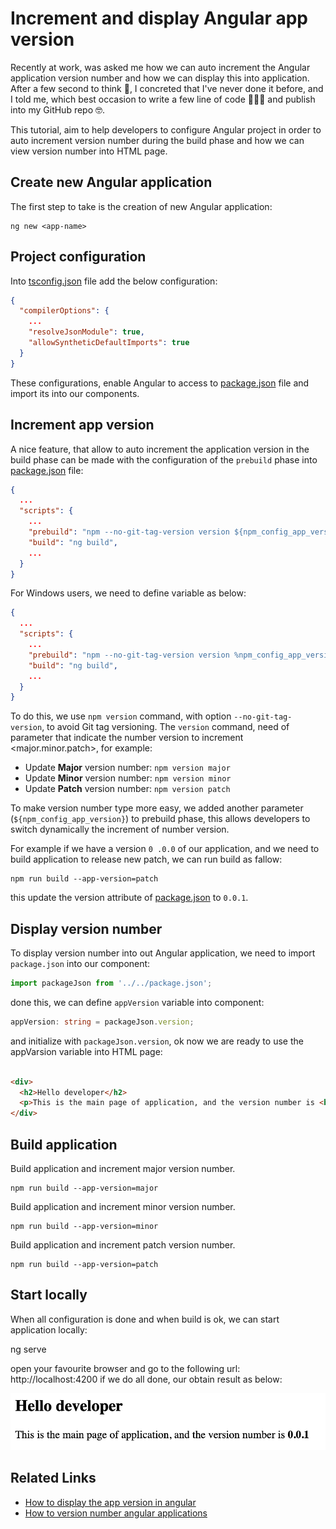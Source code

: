 # Increment and display Angular app version

Recently at work, was asked me how we can auto increment the Angular application version number and how we can display this
into application.
After a few second to think 🤔, I concreted that I've never done it before, and I told me, which best occasion to write a few line of code 👨🏽‍💻
and publish into my GitHub repo 🤓.

This tutorial, aim to help developers to configure Angular project in order to auto increment version number during the build phase
and how we can view version number into HTML page.

## Create new Angular application

The first step to take is the creation of new Angular application:

```shell
ng new <app-name>
```

## Project configuration

Into [tsconfig.json](tsconfig.json) file add the below configuration:

```json
{
  "compilerOptions": {
    ...
    "resolveJsonModule": true,
    "allowSyntheticDefaultImports": true
  }
}
```

These configurations, enable Angular to access to [package.json](package.json) file and import its
into our components.

## Increment app version

A nice feature, that allow to auto increment the application version in the
build phase can be made with the configuration of the `prebuild` phase into [package.json](package.json) file:

```json
{
  ...
  "scripts": {
    ...
    "prebuild": "npm --no-git-tag-version version ${npm_config_app_version}",
    "build": "ng build",
    ...
  }
}
```

For Windows users, we need to define variable as below:
```json
{
  ...
  "scripts": {
    ...
    "prebuild": "npm --no-git-tag-version version %npm_config_app_version%",
    "build": "ng build",
    ...
  }
}
```


To do this, we use `npm version` command, with option `--no-git-tag-version`, to avoid Git tag versioning.
The `version` command, need of parameter that indicate the number version to increment <major.minor.patch>, for example:

- Update **Major** version number: `npm version major`
- Update **Minor** version number: `npm version minor`
- Update **Patch** version number: `npm version patch`

To make version number type more easy, we added another parameter (`${npm_config_app_version}`) to prebuild phase, this allows
developers to switch dynamically the increment of number version.

For example if we have a version `0
.0.0` of our application, and we need to build application to release new patch,
we can run build as fallow:

```shell
npm run build --app-version=patch
```

this update the version attribute of [package.json](package.json) to `0.0.1`.

## Display version number

To display version number into out Angular application, we need to import `package.json` into our component:

```typescript
import packageJson from '../../package.json';
```

done this, we can define `appVersion` variable into component:

```typescript
appVersion: string = packageJson.version;
```

and initialize with `packageJson.version`, ok now we are ready to use
the appVarsion variable into HTML page:

```html

<div>
  <h2>Hello developer</h2>
  <p>This is the main page of application, and the version number is <b>{{appVersion}}</b></p>
</div>
```

## Build application

Build application and increment major version number.

```shell
npm run build --app-version=major
```

Build application and increment minor version number.

```shell
npm run build --app-version=minor
```

Build application and increment patch version number.

```shell
npm run build --app-version=patch
```

## Start locally

When all configuration is done and when build is ok, we can start application locally:

ng serve

open your favourite browser and go to the following url: http://localhost:4200
if we do all done, our obtain result as below:

![App version](docs/screen-app-version.png "App version")

## Related Links

- [How to display the app version in angular](https://stackoverflow.com/questions/34907682/how-to-display-the-app-version-in-angular)
- [How to version number angular applications](https://medium.com/@tolvaly.zs/how-to-version-number-angular-6-applications-4436c03a3bd3)
